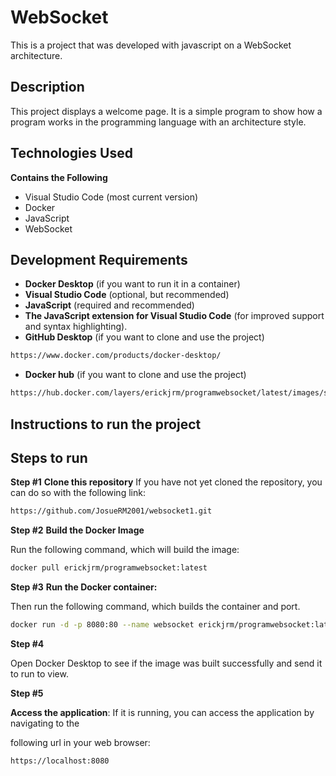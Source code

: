 # WebSocket
This is a project that was developed with javascript on a WebSocket architecture.

## Description
This project displays a welcome page.
It is a simple program to show how a program works in the programming language with an architecture style.

## Technologies Used
**Contains the Following**
- Visual Studio Code (most current version)
- Docker
- JavaScript
- WebSocket

## Development Requirements
- **Docker Desktop** (if you want to run it in a container)
- **Visual Studio Code** (optional, but recommended)
- **JavaScript** (required and recommended)
- **The JavaScript extension for Visual Studio Code** (for improved support and syntax highlighting).
- **GitHub Desktop** (if you want to clone and use the project)

```bash
https://www.docker.com/products/docker-desktop/
```

- **Docker hub** (if you want to clone and use the project)

```bash
https://hub.docker.com/layers/erickjrm/programwebsocket/latest/images/sha256-4c0f5b6c780a8705c6b4b36ce5169ffe12897479611cf24a3497787f13a974af?context=repo
```

## Instructions to run the project
## Steps to run
**Step #1**
**Clone this repository**
If you have not yet cloned the repository, you can do so with the following link:

```bash
https://github.com/JosueRM2001/websocket1.git
```
**Step #2**
**Build the Docker Image**

Run the following command, which will build the image:

```bash
docker pull erickjrm/programwebsocket:latest
```

**Step #3**
**Run the Docker container:**

Then run the following command, which builds the container and port.

```bash
docker run -d -p 8080:80 --name websocket erickjrm/programwebsocket:latest
```

**Step #4**

Open Docker Desktop to see if the image was built successfully and send it to run to view.

**Step #5**

**Access the application**: If it is running, you can access the application by navigating to the

following url in your web browser:

```bash
https://localhost:8080
```
